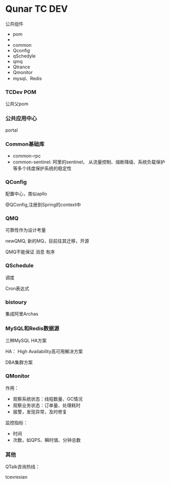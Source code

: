 # Qunar TC DEV

公共组件

- pom
- 
- common
- Qconfig
- qSchedyle
- qmq
- Qtrance
- Qmonitor
- mysql、Redis

### TCDev POM

公共父pom

### 公共应用中心

portal

### Common基础库



- common-rpc
- common-sentinel: 阿里的sentinel， 从流量控制、熔断降级、系统负载保护等多个纬度保护系统的稳定性

### QConfig

配置中心，类似apllo

@QConfig,注册到Spring的context中

### QMQ

可靠性作为设计考量



newQMQ, 新的MQ，目前往其迁移，开源



QMQ不能保证 消息 有序

### QSchedule

调度

Cron表达式



### bistoury

集成阿里Archas



### MySQL和Redis数据源

三种MySQL HA方案

HA： High Availability高可用解决方案



DBA集群方案



### QMonitor

作用：

- 观察系统状态：线程数量、GC情况
- 观察业务状态：订单量、处理耗时
- 报警，发现异常，及时修复

监控指标：

- 时间
- 次数，如QPS、瞬时值、分钟总数



### 其他

QTalk咨询热线：

tcevrexian

